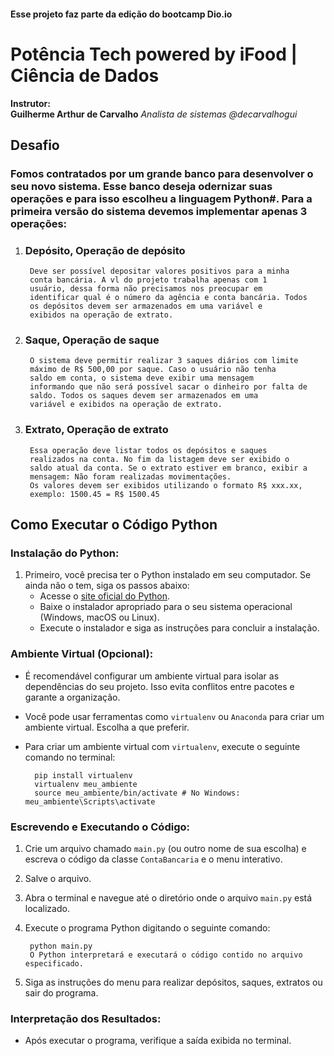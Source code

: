 #### Esse projeto faz parte da edição do bootcamp Dio.io
# **Potência Tech powered by iFood | Ciência de Dados**

**Instrutor: </br> Guilherme Arthur de Carvalho**
*Analista de sistemas*
*@decarvalhogui*

## Desafio
### Fomos contratados por um grande banco para desenvolver o seu novo sistema. Esse banco deseja  odernizar suas operações e para isso escolheu a linguagem Python#. Para a primeira versão do sistema devemos implementar apenas 3 operações: 
1. ### Depósito, Operação de depósito
        Deve ser possível depositar valores positivos para a minha
        conta bancária. A vl do projeto trabalha apenas com 1
        usuário, dessa forma não precisamos nos preocupar em
        identificar qual é o número da agência e conta bancária. Todos
        os depósitos devem ser armazenados em uma variável e
        exibidos na operação de extrato.
2. ### Saque, Operação de saque
        O sistema deve permitir realizar 3 saques diários com limite
        máximo de R$ 500,00 por saque. Caso o usuário não tenha
        saldo em conta, o sistema deve exibir uma mensagem
        informando que não será possível sacar o dinheiro por falta de
        saldo. Todos os saques devem ser armazenados em uma
        variável e exibidos na operação de extrato.
3. ### Extrato, Operação de extrato
        Essa operação deve listar todos os depósitos e saques
        realizados na conta. No fim da listagem deve ser exibido o
        saldo atual da conta. Se o extrato estiver em branco, exibir a
        mensagem: Não foram realizadas movimentações.
        Os valores devem ser exibidos utilizando o formato R$ xxx.xx,
        exemplo: 1500.45 = R$ 1500.45


## Como Executar o Código Python

### Instalação do Python:
1. Primeiro, você precisa ter o Python instalado em seu computador. Se ainda não o tem, siga os passos abaixo:
   - Acesse o [site oficial do Python](https://www.python.org/).
   - Baixe o instalador apropriado para o seu sistema operacional (Windows, macOS ou Linux).
   - Execute o instalador e siga as instruções para concluir a instalação.

### Ambiente Virtual (Opcional):
- É recomendável configurar um ambiente virtual para isolar as dependências do seu projeto. Isso evita conflitos entre pacotes e garante a organização.
- Você pode usar ferramentas como `virtualenv` ou `Anaconda` para criar um ambiente virtual. Escolha a que preferir.
- Para criar um ambiente virtual com `virtualenv`, execute o seguinte comando no terminal:

        pip install virtualenv
        virtualenv meu_ambiente
        source meu_ambiente/bin/activate # No Windows: meu_ambiente\Scripts\activate



### Escrevendo e Executando o Código:
1. Crie um arquivo chamado `main.py` (ou outro nome de sua escolha) e escreva o código da classe `ContaBancaria` e o menu interativo.
2. Salve o arquivo.
3. Abra o terminal e navegue até o diretório onde o arquivo `main.py` está localizado.
4. Execute o programa Python digitando o seguinte comando:

        python main.py
        O Python interpretará e executará o código contido no arquivo especificado.
5. Siga as instruções do menu para realizar depósitos, saques, extratos ou sair do programa.

### Interpretação dos Resultados:
- Após executar o programa, verifique a saída exibida no terminal.
